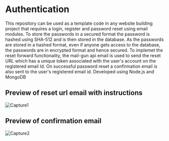 # Authentication
This repository can be used as a template code in any website building project that requires a login, register and password reset using email modules. To store the passwords in a secured format the password is hashed using SHA-512 and is then stored in the database. As the passwords are stored in a hashed format, even if anyone gets access to the database, the passwords  are in encrypted format and hence secured. To implemet the reset forward functionality, the mail-gun api email is used to send the reset URL which has a unique token associated with the user's account on the registered email Id. On successful password reset a confirmation email is also sent to the user's registered email id. Developed using Node.js and MongoDB

## Preview of reset url email with instructions
![Capture1](https://user-images.githubusercontent.com/48314756/87554739-24241e00-c6d2-11ea-92ef-04ddf0a89757.JPG)

## Preview of confirmation email
![Capture2](https://user-images.githubusercontent.com/48314756/87554767-2d14ef80-c6d2-11ea-97ab-f97f3897a466.JPG)
